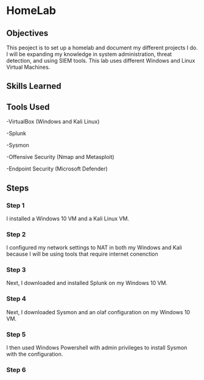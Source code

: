 # HomeLab

## Objectives

This peoject is to set up a homelab and document my different projects I do. I will be expanding my knowledge in system administration, threat detection, and using SIEM tools. This lab uses different Windows and Linux Virtual Machines. 

## Skills Learned

## Tools Used

-VirtualBox (Windows and Kali Linux)

-Splunk

-Sysmon

-Offensive Security (Nmap and Metasploit)

-Endpoint Security (Microsoft Defender)

## Steps

### Step 1

I installed a Windows 10 VM and a Kali Linux VM. 

### Step 2

I configured my network settings to NAT in both my Windows and Kali because I will be using tools that require internet conenction

### Step 3

Next, I downloaded and installed Splunk on my Windows 10 VM. 

### Step 4

Next, I downloaded Sysmon and an olaf configuration on my Windows 10 VM.

### Step 5

I then used Windows Powershell with admin privileges to install Sysmon with the configuration.

### Step 6



